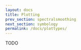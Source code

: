 ```yaml
---
layout: docs
title: Plotting
prev_section: spectralsmoothing
next_section: symbology
permalink: /docs/plottypes/
---
```


TODO
